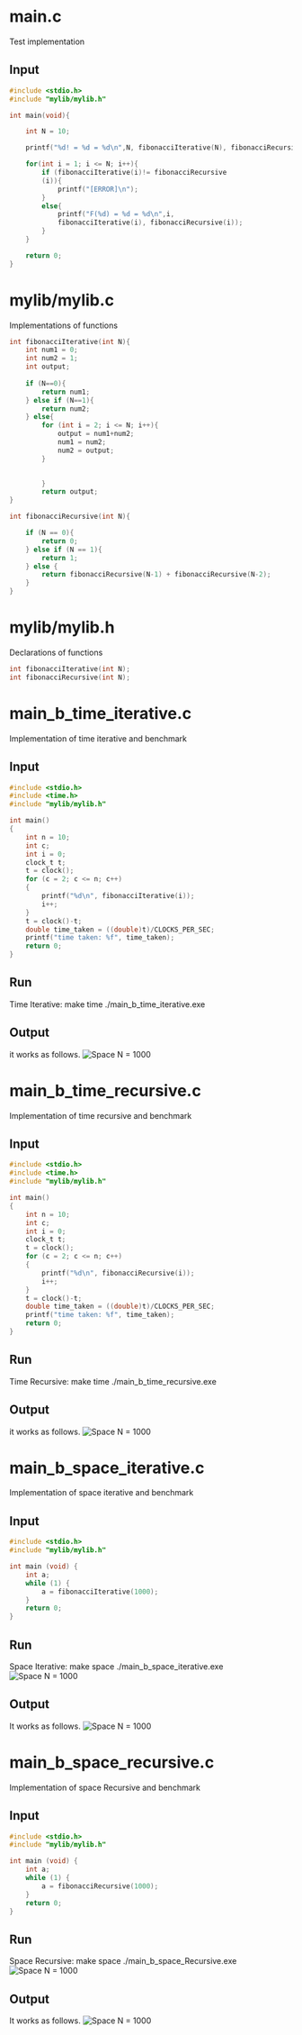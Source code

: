 # main.c 
Test implementation

## Input
```c
#include <stdio.h>
#include "mylib/mylib.h"

int main(void){

	int N = 10;

	printf("%d! = %d = %d\n",N, fibonacciIterative(N), fibonacciRecursive(N));

	for(int i = 1; i <= N; i++){
		if (fibonacciIterative(i)!= fibonacciRecursive
		(i)){
			printf("[ERROR]\n");
		}
		else{
			printf("F(%d) = %d = %d\n",i,
			fibonacciIterative(i), fibonacciRecursive(i));
		}
	}

	return 0;
}
```

# mylib/mylib.c
Implementations of functions

```c
int fibonacciIterative(int N){
	int num1 = 0;
	int num2 = 1;
	int output;
	
	if (N==0){
		return num1;
	} else if (N==1){
		return num2;
	} else{
		for (int i = 2; i <= N; i++){
			output = num1+num2;
			num1 = num2;
			num2 = output;
		}
	

		}
		return output;
}

int fibonacciRecursive(int N){

	if (N == 0){
		return 0;
	} else if (N == 1){
		return 1;
	} else {
		return fibonacciRecursive(N-1) + fibonacciRecursive(N-2);
	}
}
```

# mylib/mylib.h
Declarations of functions

```c
int fibonacciIterative(int N);
int fibonacciRecursive(int N);
```

# main_b_time_iterative.c
Implementation of time iterative and benchmark

## Input
```c
#include <stdio.h>
#include <time.h>
#include "mylib/mylib.h"

int main()
{
	int n = 10;
	int c;
	int i = 0;
	clock_t t;
	t = clock();
	for (c = 2; c <= n; c++)
	{
		printf("%d\n", fibonacciIterative(i));
		i++;
	}
	t = clock()-t;
	double time_taken = ((double)t)/CLOCKS_PER_SEC;
	printf("time taken: %f", time_taken);
	return 0;
}
```
## Run
Time Iterative:
make time
./main_b_time_iterative.exe

## Output
it works as follows.
![Space N = 1000](image/main_b_time_iterative.png)

# main_b_time_recursive.c
Implementation of time recursive and benchmark

## Input
```c
#include <stdio.h>
#include <time.h>
#include "mylib/mylib.h"

int main()
{
	int n = 10;
	int c;
	int i = 0;
	clock_t t;
	t = clock();
	for (c = 2; c <= n; c++)
	{
		printf("%d\n", fibonacciRecursive(i));
		i++;
	}
	t = clock()-t;
	double time_taken = ((double)t)/CLOCKS_PER_SEC;
	printf("time taken: %f", time_taken);
	return 0;
}

```
## Run
Time Recursive:
make time
./main_b_time_recursive.exe

## Output
it works as follows.
![Space N = 1000](image/main_b_time_recursive.png)

# main_b_space_iterative.c
Implementation of space iterative and benchmark

## Input
```c
#include <stdio.h>
#include "mylib/mylib.h"

int main (void) {
	int a;
	while (1) {
		a = fibonacciIterative(1000);
	}
	return 0;
}
```

## Run
Space Iterative:
make space
./main_b_space_iterative.exe
![Space N = 1000](image/space_iterative.png)

## Output
It works as follows.
![Space N = 1000](image/space.png)

# main_b_space_recursive.c
Implementation of space Recursive and benchmark

## Input
```c
#include <stdio.h>
#include "mylib/mylib.h"

int main (void) {
	int a;
	while (1) {
		a = fibonacciRecursive(1000);
	}
	return 0;
}

```

## Run
Space Recursive:
make space
./main_b_space_Recursive.exe
![Space N = 1000](image/space_recursive.png)

## Output
It works as follows.
![Space N = 1000](image/space.png)
